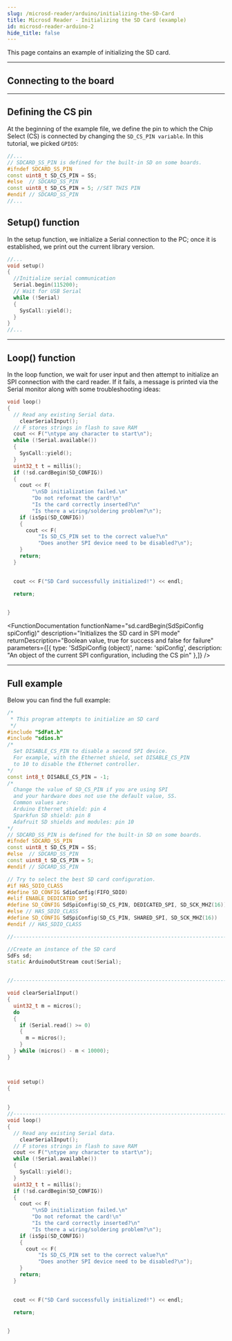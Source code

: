```yaml
---
slug: /microsd-reader/arduino/initializing-the-SD-Card
title: Microsd Reader - Initializing the SD Card (example)
id: microsd-reader-arduino-2
hide_title: false
---
```


This page contains an example of initializing the SD card.

---

## Connecting to the board

<CenteredImage src="/img/microsd-reader/connections.png" alt="Connections" />

---

## Defining the CS pin

At the beginning of the example file, we define the pin to which the Chip Select (CS) is connected by changing the `SD_CS_PIN variable`. In this tutorial, we picked `GPIO5`:

```cpp
//...
// SDCARD_SS_PIN is defined for the built-in SD on some boards.
#ifndef SDCARD_SS_PIN
const uint8_t SD_CS_PIN = SS;
#else  // SDCARD_SS_PIN
const uint8_t SD_CS_PIN = 5; //SET THIS PIN
#endif // SDCARD_SS_PIN
//...
```

## Setup() function

In the setup function, we initialize a Serial connection to the PC; once it is established, we print out the current library version.

```cpp
//...
void setup()
{
  //Initialize serial communication
  Serial.begin(115200);
  // Wait for USB Serial
  while (!Serial)
  {
    SysCall::yield();
  }
}
//...
```

---

## Loop() function

In the loop function, we wait for user input and then attempt to initialize an SPI connection with the card reader. If it fails, a message is printed via the Serial monitor along with some troubleshooting ideas:

```cpp
void loop()
{
  // Read any existing Serial data.
    clearSerialInput();
  // F stores strings in flash to save RAM
  cout << F("\ntype any character to start\n");
  while (!Serial.available())
  {
    SysCall::yield();
  }
  uint32_t t = millis();
  if (!sd.cardBegin(SD_CONFIG))
  {
    cout << F(
        "\nSD initialization failed.\n"
        "Do not reformat the card!\n"
        "Is the card correctly inserted?\n"
        "Is there a wiring/soldering problem?\n");
    if (isSpi(SD_CONFIG))
    {
      cout << F(
          "Is SD_CS_PIN set to the correct value?\n"
          "Does another SPI device need to be disabled?\n");
    }
    return;
  }

  
  cout << F("SD Card successfully initialized!") << endl;
  
  return;


}
```

<CenteredImage src="/img/microsd-reader/error_output.png" alt="Initialization error output on serial monitor" caption="Initialization error output on serial monitor" width="100%" />

<CenteredImage src="/img/microsd-reader/success_output.png" alt="Initialization success output on serial monitor" caption="Initialization success output on serial monitor" width="100%" />

<FunctionDocumentation
  functionName="sd.cardBegin(SdSpiConfig spiConfig)"
  description="Initializes the SD card in SPI mode"
  returnDescription="Boolean value, true for success and false for failure"
  parameters={[{ type: 'SdSpiConfig (object)', name: 'spiConfig', description: "An object of the current SPI configuration, including the CS pin" },]}
/>

---

## Full example
Below you can find the full example:

```cpp
/*
 * This program attempts to initialize an SD card
 */
#include "SdFat.h"
#include "sdios.h"
/*
  Set DISABLE_CS_PIN to disable a second SPI device.
  For example, with the Ethernet shield, set DISABLE_CS_PIN
  to 10 to disable the Ethernet controller.
*/
const int8_t DISABLE_CS_PIN = -1;
/*
  Change the value of SD_CS_PIN if you are using SPI
  and your hardware does not use the default value, SS.
  Common values are:
  Arduino Ethernet shield: pin 4
  Sparkfun SD shield: pin 8
  Adafruit SD shields and modules: pin 10
*/
// SDCARD_SS_PIN is defined for the built-in SD on some boards.
#ifndef SDCARD_SS_PIN
const uint8_t SD_CS_PIN = SS;
#else  // SDCARD_SS_PIN
const uint8_t SD_CS_PIN = 5;
#endif // SDCARD_SS_PIN

// Try to select the best SD card configuration.
#if HAS_SDIO_CLASS
#define SD_CONFIG SdioConfig(FIFO_SDIO)
#elif ENABLE_DEDICATED_SPI
#define SD_CONFIG SdSpiConfig(SD_CS_PIN, DEDICATED_SPI, SD_SCK_MHZ(16))
#else // HAS_SDIO_CLASS
#define SD_CONFIG SdSpiConfig(SD_CS_PIN, SHARED_SPI, SD_SCK_MHZ(16))
#endif // HAS_SDIO_CLASS

//------------------------------------------------------------------------------

//Create an instance of the SD card
SdFs sd;
static ArduinoOutStream cout(Serial);


//------------------------------------------------------------------------------

void clearSerialInput()
{
  uint32_t m = micros();
  do
  {
    if (Serial.read() >= 0)
    {
      m = micros();
    }
  } while (micros() - m < 10000);
}



void setup()
{
  
  
}
//------------------------------------------------------------------------------
void loop()
{
  // Read any existing Serial data.
    clearSerialInput();
  // F stores strings in flash to save RAM
  cout << F("\ntype any character to start\n");
  while (!Serial.available())
  {
    SysCall::yield();
  }
  uint32_t t = millis();
  if (!sd.cardBegin(SD_CONFIG))
  {
    cout << F(
        "\nSD initialization failed.\n"
        "Do not reformat the card!\n"
        "Is the card correctly inserted?\n"
        "Is there a wiring/soldering problem?\n");
    if (isSpi(SD_CONFIG))
    {
      cout << F(
          "Is SD_CS_PIN set to the correct value?\n"
          "Does another SPI device need to be disabled?\n");
    }
    return;
  }

  
  cout << F("SD Card successfully initialized!") << endl;
  
  return;


}
```